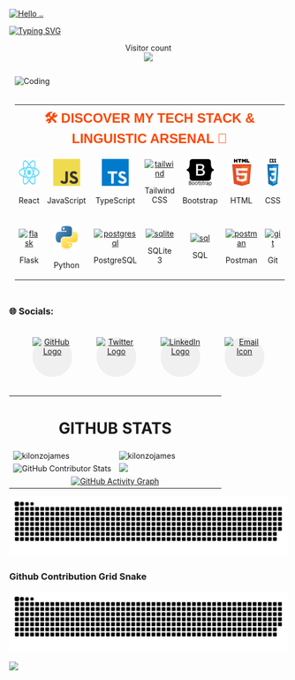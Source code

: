 [![Hello ..](https://capsule-render.vercel.app/api?text=Hello%20..%20👨‍💻&animation=fadeIn&type=waving&color=gradient&height=100)](#)

<a href="https://git.io/typing-svg"><img src="https://readme-typing-svg.demolab.com?font=Fira+Code&weight=900&duration=3000&pause=1000&color=007BFF&size=25&vCenter=true&multiline=true&width=1000&height=120&lines=%F0%9F%8C%9FHey+there%2C+I'm+James.+%F0%9F%96%90%EF%B8%8F;An+enthusiastic+software+architect%2C+and+problem+solver.;Let's+build+incredible+digital+experiences+together!" alt="Typing SVG" /></a>
<p align="center"> 
    <span style="text-align: center;">Visitor count</span><br>
    <img src="https://profile-counter.glitch.me/kilonzojames/count.svg" />
</p>

<div style="display: flex; flex-wrap: wrap;">
    <!-- Div -->
    <div style="flex: 1; padding: 10px;">
        <img alt="Coding" height="450" width="500" src="https://i.pinimg.com/originals/81/17/8b/81178b47a8598f0c81c4799f2cdd4057.gif" />
    </div>
    <!-- Table -->
    <div style="flex: 1; padding: 10px;">
        <table>
        <tr>
            <th colspan="10" style="color: #FF4500; font-family: 'Your Font', sans-serif; text-transform: uppercase; font-size: 24px;">🛠️ DISCOVER MY TECH STACK & LINGUISTIC ARSENAL 🚀</th>
        </tr>
        <tr>
            <td>
                <p align="center">
                    <a href="https://reactjs.org/" target="_blank" rel="noreferrer">
                        <img src="https://raw.githubusercontent.com/devicons/devicon/master/icons/react/react-original.svg" alt="react" width="50" height="50"/>
                    </a>
                </p>
                <p align="center">React</p>
            </td>
            <td>
                <p align="center">
                    <a href="https://developer.mozilla.org/en-US/docs/Web/JavaScript" target="_blank" rel="noreferrer">
                        <img src="https://raw.githubusercontent.com/devicons/devicon/master/icons/javascript/javascript-original.svg" alt="javascript" width="50" height="50"/>
                    </a>
                </p>
                <p align="center">JavaScript</p>
            </td>
            <td>
                <p align="center">
                    <a href="https://www.typescriptlang.org/" target="_blank" rel="noreferrer">
                        <img src="https://raw.githubusercontent.com/devicons/devicon/master/icons/typescript/typescript-original.svg" alt="typescript" width="50" height="50"/>
                    </a>
                </p>
                <p align="center">TypeScript</p>
            </td>
            <td>
                <p align="center">
                    <a href="https://tailwindcss.com/" target="_blank" rel="noreferrer">
                        <img src="https://www.vectorlogo.zone/logos/tailwindcss/tailwindcss-icon.svg" alt="tailwind" width="50" height="50"/>
                    </a>
                </p>
                <p align="center">Tailwind CSS</p>
            </td>
            <td>
                <p align="center">
                    <a href="https://getbootstrap.com" target="_blank" rel="noreferrer">
                        <img src="https://raw.githubusercontent.com/devicons/devicon/master/icons/bootstrap/bootstrap-plain-wordmark.svg" alt="bootstrap" width="50" height="50"/>
                    </a>
                </p>
                <p align="center">Bootstrap</p>
            </td>
            <td>
                <p align="center">
                    <a href="https://www.w3.org/html/" target="_blank" rel="noreferrer">
                        <img src="https://raw.githubusercontent.com/devicons/devicon/master/icons/html5/html5-original-wordmark.svg" alt="html5" width="50" height="50"/>
                    </a>
                </p>
                <p align="center">HTML</p>
            </td>
            <td>
                <p align="center">
                    <a href="https://www.w3schools.com/css/" target="_blank" rel="noreferrer">
                        <img src="https://raw.githubusercontent.com/devicons/devicon/master/icons/css3/css3-original-wordmark.svg" alt="css3" width="50" height="50"/>
                    </a>
                </p>
                <p align="center">CSS</p>
            </td>
        </tr>
        <tr>
            <td>
                <p align="center">
                    <a href="https://flask.palletsprojects.com/" target="_blank" rel="noreferrer">
                        <img src="https://www.vectorlogo.zone/logos/pocoo_flask/pocoo_flask-icon.svg" alt="flask" width="50" height="50"/>
                    </a>
                </p>
                <p align="center">Flask</p>
            </td>
            <td>
                <p align="center">
                    <a href="https://www.python.org" target="_blank" rel="noreferrer">
                        <img src="https://raw.githubusercontent.com/devicons/devicon/master/icons/python/python-original.svg" alt="python" width="50" height="50"/>
                    </a>
                </p>
                <p align="center">Python</p>
            </td>
            <td>
                <p align="center">
                    <a href="https://www.postgresql.org/" target="_blank" rel="noreferrer">
                        <img src="https://www.vectorlogo.zone/logos/postgresql/postgresql-icon.svg" alt="postgresql" width="50" height="50"/>
                    </a>
                </p>
                <p align="center">PostgreSQL</p>
            </td>
            <td>
                <p align="center">
                    <a href="https://www.sqlite.org/index.html" target="_blank" rel="noreferrer">
                        <img src="https://www.vectorlogo.zone/logos/sqlite/sqlite-icon.svg" alt="sqlite" width="50" height="50"/>
                    </a>
                </p>
                <p align="center">SQLite 3</p>
            </td>
            <td>
                <p align="center">
                    <a href="https://developer.mozilla.org/en-US/docs/Web/SQL" target="_blank" rel="noreferrer">
                        <img src="https://www.vectorlogo.zone/logos/sqlite/sqlite-icon.svg" alt="sql" width="50" height="50"/>
                    </a>
                </p>
                <p align="center">SQL</p>
            </td>
            <td>
                <p align="center">
                    <a href="https://www.postman.com" target="_blank" rel="noreferrer">
                        <img src="https://www.vectorlogo.zone/logos/getpostman/getpostman-icon.svg" alt="postman" width="50" height="50"/>
                    </a>
                </p>
                <p align="center">Postman</p>
            </td>
            <td>
                <p align="center">
                    <a href="https://git-scm.com/" target="_blank" rel="noreferrer">
                        <img src="https://www.vectorlogo.zone/logos/git-scm/git-scm-icon.svg" alt="git" width="50" height="50"/>
                    </a>
                </p>
                <p align="center">Git</p>
            </td>
            <!-- Add more technologies with similar structure -->
        </tr>
        </table>
    </div>
  </div>
  
### 🌐 Socials:
<div class="social-icons" align="center">
    <a href="https://www.github.com/kilonzojames" target="_blank" rel="noreferrer" style="margin: 20px; width: 72px; height: 72px; display: inline-block; text-align: center; border-radius: 50%; background-color: #f0f0f0;">
        <img src="https://cdn3.iconfinder.com/data/icons/social-network-round-gloss-shine/512/GitHub_Social-Network-Communicate-Page-Curl-Effect-Circle-Glossy-Shadow-Shine.png" alt="GitHub Logo" width="72" height="72" style="max-width: 100%; max-height: 100%;">
    </a>
    <a href="https://www.x.com/ki_lonzo" target="_blank" rel="noreferrer" style="margin: 20px; width: 72px; height: 72px; display: inline-block; text-align: center; border-radius: 50%; background-color: #f0f0f0;">
        <img src="https://cdn2.iconfinder.com/data/icons/threads-by-instagram/24/x-logo-twitter-new-brand-contained-outline-512.png" alt="Twitter Logo" width="72" height="72" style="max-width: 100%; max-height: 100%;">
    </a>
    <a href="https://www.linkedin.com/in/james-kilonzo-392249104" target="_blank" rel="noreferrer" style="margin: 20px; width: 72px; height: 72px; display: inline-block; text-align: center; border-radius: 50%; background-color: #f0f0f0;">
        <img src="https://cdn2.iconfinder.com/data/icons/social-media-grunge-1/28/social-media-line-drawn-grunge-linkedin-128.png" alt="LinkedIn Logo" width="72" height="72" style="max-width: 100%; max-height: 100%;">
    </a>
    <a href="mailto:jay.kilonzo@gmail.com?subject=Hello%20There&body=I%20hope%20you%20are%20doing%20well!" target="_blank" rel="noreferrer" style="margin: 20px; width: 72px; height: 72px; display: inline-block; text-align: center; border-radius: 50%; background-color: #f0f0f0;">
        <img src="https://cdn4.iconfinder.com/data/icons/social-media-logos-6/512/112-gmail_email_mail-512.png" alt="Email Icon" width="72" height="72" style="max-width: 100%; max-height: 100%;">
    </a>
</div>

<table>
  <tr>
     <td colspan="3" align="center">
      <h1>GITHUB STATS</h1>
    </td>
  </tr>
  <tr>
    <td width="50%">
      <img src="https://github-readme-stats.vercel.app/api/top-langs?username=kilonzojames&show_icons=true&locale=en&layout=compact&theme=dark" alt="kilonzojames" />
    </td>
    <td width="50%">
      <img src="https://github-readme-stats.vercel.app/api?username=kilonzojames&show_icons=true&locale=en&theme=dark" alt="kilonzojames" />
    </td>
  </tr>
  <tr>
    <td width="50%">
      <img src="https://github-contributor-stats.vercel.app/api?username=kilonzojames&limit=5&theme=radical&combine_all_yearly_contributions=true" alt="GitHub Contributor Stats">
    </td>
    <td width="50%">
      <img src="https://github-readme-streak-stats.herokuapp.com/?user=kilonzojames&theme=dark&hide_border=false">
    </td>
  </tr>
  <tr>
    <td colspan="3" align="center">
      <a href="https://github.com/ashutosh00710/github-readme-activity-graph">
        <img src="https://github-readme-activity-graph.vercel.app/graph?username=kilonzojames&bg_color=0a0a0a&color=05e173&line=1ddd70&point=0de761&area=true&hide_border=true" alt="GitHub Activity Graph">
      </a>
    </td>
  </tr>
</table>

<picture>
  <source media="(prefers-color-scheme: dark)" srcset="https://raw.githubusercontent.com/kilonzojames/kilonzojames/output/github-contribution-grid-snake-dark.svg">
  <source media="(prefers-color-scheme: light)" srcset="https://raw.githubusercontent.com/kilonzojames/kilonzojames/output/github-contribution-grid-snake.svg">
  <img alt="github contribution grid snake animation" src="https://raw.githubusercontent.com/kilonzojames/kilonzojames/output/github-contribution-grid-snake.svg">
</picture>

### Github Contribution Grid Snake
![github-contribution-grid-snake](https://github.com/kilonzojames/kilonzojames/blob/output/github-contribution-grid-snake.svg)

<a href="#">
  <img src="https://capsule-render.vercel.app/api?text=the_end&animation=fadeIn&type=waving&color=gradient&height=100&section=footer"/>
</a>
